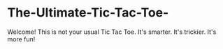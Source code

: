 # The-Ultimate-Tic-Tac-Toe-
Welcome! This is not your usual Tic Tac Toe. It's smarter. It's trickier. It's more fun!
